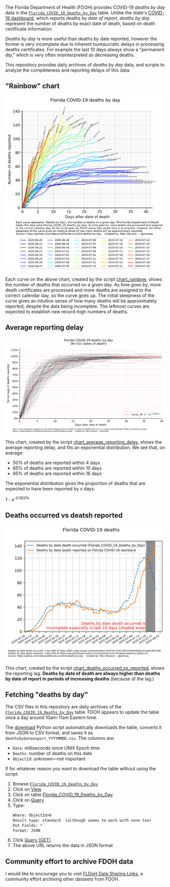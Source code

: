 The Florida Department of Health (FDOH) provides COVID-19 *deaths by day* data
in the [`Florida_COVID_19_Deaths_by_Day`][tbl] table. Unlike the state's
[COVID-19 dashboard][dash], which reports deaths by *date of report*, *deaths
by day* represent the number of deaths by exact date of death, based on death
certificate information.

*Deaths by day* is more useful than deaths by date reported, however the former
is very incomplete due to inherent bureaucratic delays in processing deaths
certificates. For example the last 10 days always show a "permanent dip," which
is very often misinterpreted as decreasing deaths.

This repository provides daily archives of *deaths by day* data, and scripts to
analyze the completeness and reporting delays of this data.

## "Rainbow" chart

![Rainbow chart](chart_rainbow.png)

Each curve on the above chart, created by the script [chart_rainbow](chart_rainbow),
shows the number of deaths that occurred on a given day. As time goes by, more death
certificates are processed and more deaths are assigned to the correct calendar
day, so the curve goes up. The initial steepness of the curve gives an intuitive sense
of how many deaths will be approximately reported, despite the data being incomplete.
The leftmost curves are expected to establish new record-high numbers of deaths.

## Average reporting delay

![Average reporting delay](chart_average_reporting_delay.png)

This chart, created by the script [chart_average_reporting_delay](chart_average_reporting_delay),
shows the average reporting delay, and fits an exponential distribution. We see that, on average:

* 50% of deaths are reported within 4 days
* 85% of deaths are reported within 10 days
* 95% of deaths are reported within 16 days

The exponential distribution gives the proportion of deaths that are expected to have been
reported by *x* days:

*1 - e<sup>-0.1837x</sup>*

## Deaths occurred vs deatsh reported

![Deaths occurred vs deatsh reported](chart_deaths_occurred_vs_reported.png)

This chart, created by the script [chart_deaths_occurred_vs_reported](chart_deaths_occurred_vs_reported),
shows the reporting lag. **Deaths by date of death are always higher than deaths by date
of report in periods of increasing deaths** (because of the lag.)

## Fetching "deaths by day"

The CSV files in this repository are daily archives of the
[`Florida_COVID_19_Deaths_by_Day`][tbl] table. FDOH appears to update the table
once a day around 10am-11am Eastern time.

The [download](download) Python script automatically downloads the table, converts it from
JSON to CSV format, and saves it as `deathsbydateexport_YYYYMMDD.csv`. The columns are:

* `Date`: milliseconds since UNIX Epoch time
* `Deaths`: number of deaths on this date
* `ObjectId`: unknown—not important

If for whatever reason you want to download the table without using the script:

1. Browse [`Florida_COVID_19_Deaths_by_Day`][tbl]
1. Click on [View](https://services1.arcgis.com/CY1LXxl9zlJeBuRZ/arcgis/rest/services/Florida_COVID_19_Deaths_by_Day/FeatureServer)
1. Click on table [Florida_COVID_19_Deaths_by_Day](https://services1.arcgis.com/CY1LXxl9zlJeBuRZ/ArcGIS/rest/services/Florida_COVID_19_Deaths_by_Day/FeatureServer/0)
1. Click on [Query](https://services1.arcgis.com/CY1LXxl9zlJeBuRZ/ArcGIS/rest/services/Florida_COVID_19_Deaths_by_Day/FeatureServer/0/query)
1. Type:
   ```
   Where: ObjectId>0
   Result type: standard  (although seems to work with none too)
   Out Fields: *
   Format: JSON
   ```
1. Click [Query (GET)](https://services1.arcgis.com/CY1LXxl9zlJeBuRZ/ArcGIS/rest/services/Florida_COVID_19_Deaths_by_Day/FeatureServer/0/query?where=ObjectId%3E0&objectIds=&time=&resultType=none&outFields=*&returnIdsOnly=false&returnUniqueIdsOnly=false&returnCountOnly=false&returnDistinctValues=false&cacheHint=false&orderByFields=&groupByFieldsForStatistics=&outStatistics=&having=&resultOffset=&resultRecordCount=&sqlFormat=none&f=pjson&token=)
1. The above URL returns the data in JSON format

## Community effort to archive FDOH data

I would like to encourage you to visit [FLDoH Data Sharing Links](https://docs.google.com/document/d/1BhXjwkwZTbuLhoNidd7FVvrynuzR_EZdV_TXe9zBRj0/edit), a community effort archiving other datasets from FDOH.

[tbl]: https://fdoh.maps.arcgis.com/home/item.html?id=230270972343459a812a1ae8c28574a6
[dash]: https://experience.arcgis.com/experience/96dd742462124fa0b38ddedb9b25e429
